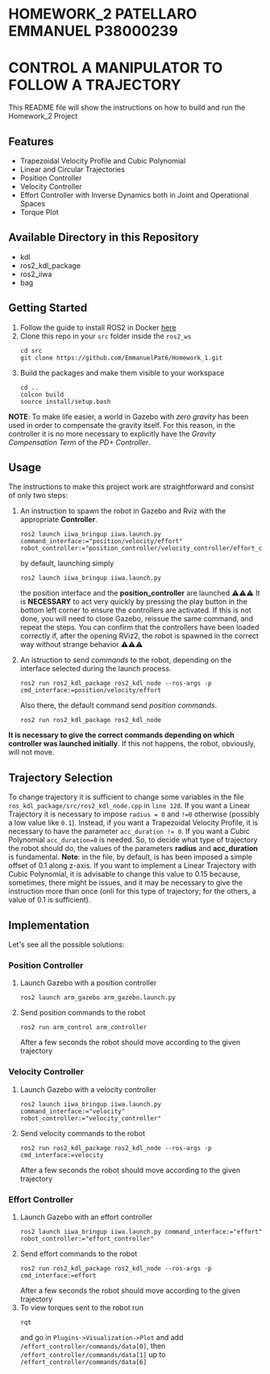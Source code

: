 # HOMEWORK_2 PATELLARO EMMANUEL P38000239 #
# CONTROL A MANIPULATOR TO FOLLOW A TRAJECTORY #
This README file will show the instructions on how to build and run the Homework_2 Project 

## Features ##
- Trapezoidal Velocity Profile and Cubic Polynomial
- Linear and Circular Trajectories
- Position Controller
- Velocity Controller
- Effort Controller with Inverse Dynamics both in Joint and Operational Spaces
- Torque Plot

## Available Directory in this Repository ##
- kdl
- ros2_kdl_package
- ros2_iiwa
- bag

## Getting Started
1. Follow the guide to install ROS2 in Docker [here](https://github.com/RoboticsLab2024/ros2_docker_scripts.git)
2. Clone this repo in your `src` folder inside the `ros2_ws`
    ```shell
    cd src
    git clone https://github.com/EmmanuelPat6/Homework_1.git
    ```
3. Build the packages and make them visible to your workspace
    ```shell
    cd ..
    colcon build
    source install/setup.bash
    ```
**NOTE**: To make life easier, a world in Gazebo with *zero gravity* has been used in order to compensate the gravity itself. For this reason, in the controller it is no more necessary to explicitly have the *Gravity Compensation Term* of the *PD+ Controller*.
## Usage
The instructions to make this project work are straightforward and consist of only two steps:  

1. An instruction to spawn the robot in Gazebo and Rviz with the appropriate **Controller**.
    ```shell
    ros2 launch iiwa_bringup iiwa.launch.py command_interface:="position/velocity/effort" robot_controller:="position_controller/velocity_controller/effort_controller"
    ```
   by default, launching simply
    ```shell
    ros2 launch iiwa_bringup iiwa.launch.py
    ```
   the position interface and the **position_controller** are launched
⚠️⚠️⚠️ It is **NECESSARY** to act very quickly by pressing the play button in the bottom left corner to ensure the controllers are activated. If this is not done, you will need to close Gazebo, reissue the same command, and repeat the steps. You can confirm that the controllers have been loaded correctly if, after the opening RViz2, the robot is spawned in the correct way without strange behavior ⚠️⚠️⚠️

3. An istruction to send *commands* to the robot, depending on the interface selected during the launch process.  
    ```shell
    ros2 run ros2_kdl_package ros2_kdl_node --ros-args -p cmd_interface:=position/velocity/effort
    ```
   Also there, the default command send *position commands*. 
    ```shell
    ros2 run ros2_kdl_package ros2_kdl_node
    ```
**It is necessary to give the correct commands depending on which controller was launched initially**. If this not happens, the robot, obviously, will not move.

## Trajectory Selection
To change trajectory it is sufficient to change some variables in the file `ros_kdl_package/src/ros2_kdl_node.cpp` in `line 128`. If you want a Linear Trajectory it is necessary to impose `radius = 0` and `!=0` otherwise (possibly a low value like `0.1`). Instead, if you want a Trapezoidal Velocity Profile, it is necessary to have the parameter `acc_duration != 0`. If you want a Cubic Polynomial `acc_duration=0` is needed. So, to decide what type of trajectory the robot should do, the values of the parameters **radius** and **acc_duration** is fundamental.
**Note**: in the file, by default, is has been imposed a simple offset of 0.1 along z-axis. If you want to implement a Linear Trajectory with Cubic Polynomial, it is advisable to change this value to 0.15 because, sometimes, there might be issues, and it may be necessary to give the instruction more than once (onli for this type of trajectory; for the others, a value of 0.1 is sufficient).

## Implementation
Let's see all the possible solutions:

### Position Controller
1. Launch Gazebo with a position controller
    ```shell
    ros2 launch arm_gazebo arm_gazebo.launch.py
    ```
2. Send position commands to the robot
    ```shell
    ros2 run arm_control arm_controller
    ```
    After a few seconds the robot should move according to the given trajectory


### Velocity Controller
1. Launch Gazebo with a velocity controller
    ```shell
    ros2 launch iiwa_bringup iiwa.launch.py command_interface:="velocity" robot_controller:="velocity_controller"
    ```
2. Send velocity commands to the robot
    ```shell
    ros2 run ros2_kdl_package ros2_kdl_node --ros-args -p cmd_interface:=velocity
    ```
    After a few seconds the robot should move according to the given trajectory


### Effort Controller
1. Launch Gazebo with an effort controller
    ```shell
    ros2 launch iiwa_bringup iiwa.launch.py command_interface:="effort" robot_controller:="effort_controller"
    ```
2. Send effort commands to the robot
    ```shell
    ros2 run ros2_kdl_package ros2_kdl_node --ros-args -p cmd_interface:=effort
    ```
    After a few seconds the robot should move according to the given trajectory
3. To view torques sent to the robot run
    ```shell
    rqt
    ```
    and go in `Plugins->Visualization->Plot` and add `/effort_controller/commands/data[0]`, then `/effort_controller/commands/data[1]` up to `/effort_controller/commands/data[6]`

